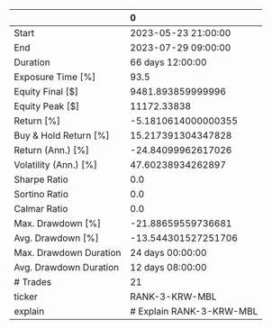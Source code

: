 |                        | 0                        |
|:-----------------------|:-------------------------|
| Start                  | 2023-05-23 21:00:00      |
| End                    | 2023-07-29 09:00:00      |
| Duration               | 66 days 12:00:00         |
| Exposure Time [%]      | 93.5                     |
| Equity Final [$]       | 9481.893859999996        |
| Equity Peak [$]        | 11172.33838              |
| Return [%]             | -5.1810614000000355      |
| Buy & Hold Return [%]  | 15.217391304347828       |
| Return (Ann.) [%]      | -24.84099962617026       |
| Volatility (Ann.) [%]  | 47.60238934262897        |
| Sharpe Ratio           | 0.0                      |
| Sortino Ratio          | 0.0                      |
| Calmar Ratio           | 0.0                      |
| Max. Drawdown [%]      | -21.88659559736681       |
| Avg. Drawdown [%]      | -13.544301527251706      |
| Max. Drawdown Duration | 24 days 00:00:00         |
| Avg. Drawdown Duration | 12 days 08:00:00         |
| # Trades               | 21                       |
| ticker                 | RANK-3-KRW-MBL           |
| explain                | # Explain RANK-3-KRW-MBL |